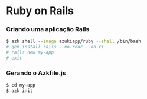 # Ruby on Rails

### Criando uma aplicação Rails

```sh
$ azk shell --image azukiapp/ruby --shell /bin/bash
# gem install rails --no-rdoc --no-ri
# rails new my-app
# exit
```

### Gerando o Azkfile.js

```sh
$ cd my-app
$ azk init
```
